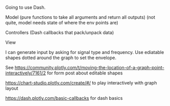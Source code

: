Going to use Dash.

Model (pure functions to take all arguments and return all outputs)
 (not quite, model needs state of where the env points are)

Controllers (Dash callbacks that pack/unpack data)

View

I can generate input by asking for signal type and frequency.
Use ediatable shapes dotted around the graph to set the envelope.

See https://community.plotly.com/t/moving-the-location-of-a-graph-point-interactively/7161/2
for form post about editable shapes

https://chart-studio.plotly.com/create/#/ to play interactively with graph layout

https://dash.plotly.com/basic-callbacks for dash basics
